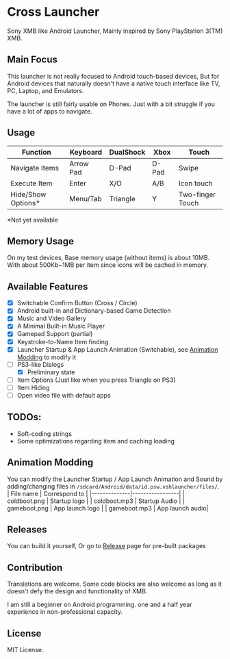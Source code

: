 # Cross Launcher
Sony XMB like Android Launcher, Mainly inspired by Sony PlayStation 3(TM) XMB.

## Main Focus
This launcher is not really focused to Android touch-based devices, But for Android devices that 
naturally doesn't have a native touch interface like TV, PC, Laptop, and Emulators.

The launcher is still fairly usable on Phones. Just with a bit struggle if you have a
lot of apps to navigate.

## Usage
| Function          | Keyboard | DualShock | Xbox     | Touch            |
|-------------------|----------|-----------|----------|------------------|
| Navigate Items    | Arrow Pad| D-Pad     | D-Pad    | Swipe            |
| Execute Item      | Enter    | X/O       | A/B      | Icon touch       |
| Hide/Show Options*| Menu/Tab | Triangle  | Y        | Two-finger Touch |

*Not yet available

## Memory Usage
On my test devices, Base memory usage (without items) is about 10MB.
With about 500Kb~1MB per item since icons will be cached in memory.

## Available Features
- [x] Switchable Confirm Button (Cross / Circle)
- [x] Android built-in and Dictionary-based Game Detection
- [x] Music and Video Gallery
- [x] A Minimal Built-in Music Player
- [x] Gamepad Support (partial)
- [x] Keystroke-to-Name Item finding
- [x] Launcher Startup & App Launch Animation (Switchable), see 
[Animation Modding](https://github.com/EmiyaSyahriel/CrossLauncher#animation-modding) to modify it
- [ ] PS3-like Dialogs
  - [x] Preliminary state
- [ ] Item Options (Just like when you press Triangle on PS3)
- [ ] Item Hiding
- [ ] Open video file with default apps

## TODOs:
- Soft-coding strings
- Some optimizations regarding item and caching loading

## Animation Modding
You can modify the Launcher Startup / App Launch Animation and Sound by
adding/changing files in `/sdcard/Android/data/id.psw.vshlauncher/files/`.
| File name    | Correspond to   |
|--------------|-----------------|
| coldboot.png | Startup logo    |
| coldboot.mp3 | Startup Audio   |
| gameboot.png | App launch logo |
| gameboot.mp3 | App launch audio|

## Releases
You can build it yourself, Or go to [Release](https://github.com/EmiyaSyahriel/CrossLauncher/releases)
page for pre-built packages

## Contribution
Translations are welcome. Some code blocks are also welcome as long as it doesn't defy the design and 
functionality of XMB.

I am still a beginner on Android programming. one and a half year experience in non-professional capacity.

## License
MIT License.
